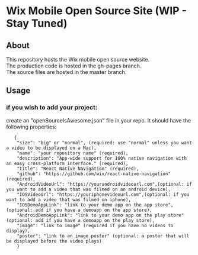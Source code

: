 # Wix Mobile Open Source Site (WIP - Stay Tuned)

## About

This repository hosts the Wix mobile open source website. 
<br>
The production code is hosted in the gh-pages branch.
<br>
The source files are hosted in the master branch.

## Usage

### if you wish to add your project: <br>

create an "openSourceIsAwesome.json" file in your repo. It should have the following properties:
<br>
```
   {
    "size": "big" or "normal", (required: use "normal" unless you want a video to be displayed on a Mac),
    "name": "your repository name" (required),    
    "description": "App-wide support for 100% native navigation with an easy cross-platform interface." (required),    
    "title": "React Native Navigation" (required),    
    "github": "https://github.com/wix/react-native-navigation" (required),    
    "AndroidVideoUrl": "https://yourandroidvideourl.com",(optional: if you want to add a video that was filmed on an android device),    
    "IOSVideoUrl": "https://youriphonevideourl.com",(optional: if you want to add a video that was filmed on iphone),    
    "IOSDemoAppLink": "link to your demo app on the app store", (optional: add if you have a demoapp on the app store),    
    "AndroidDemoAppLink": "link to your demo app on the play store" (optional: add if you have a demoapp on the play store),    
    "image": "link to image" (required if you have no videos to display),
    "poster": "link to an image poster" (optional: a poster that will be displayed before the video plays)  
    }
```
<br>

